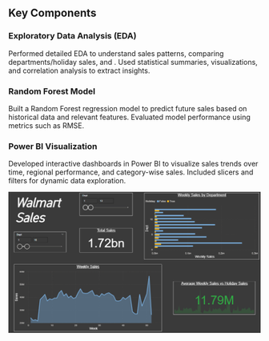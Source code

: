 ## Key Components

### Exploratory Data Analysis (EDA)
Performed detailed EDA to understand sales patterns, comparing departments/holiday sales, and . Used statistical summaries, visualizations, and correlation analysis to extract insights.

### Random Forest Model
Built a Random Forest regression model to predict future sales based on historical data and relevant features. Evaluated model performance using metrics such as RMSE.

### Power BI Visualization
Developed interactive dashboards in Power BI to visualize sales trends over time, regional performance, and category-wise sales. Included slicers and filters for dynamic data exploration.

![Alt Text](walmart_sales_powerbi.png)
